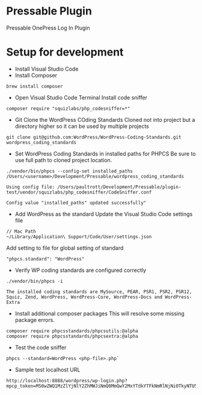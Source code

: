 # Pressable Plugin
Pressable OnePress Log In Plugin

# Setup for development
* Install Visual Studio Code
* Install Composer
```
brew install composer
```
* Open Visual Studio Code Terminal
Install code sniffer
```
composer require "squizlabs/php_codesniffer=*"
```

* Git Clone the WordPress COding Standards
Cloned not into project but a directory higher so it can be used by multiple projects
```
git clone git@github.com:WordPress/WordPress-Coding-Standards.git wordpress_coding_standards
```

* Set WordPress Coding Standards in installed paths for PHPCS
Be sure to use full path to cloned project location.
```
./vendor/bin/phpcs --config-set installed_paths /Users/<username>/Development/Pressable/wordpress_coding_standards
```
```
Using config file: /Users/paultrott/Development/Pressable/plugin-test/vendor/squizlabs/php_codesniffer/CodeSniffer.conf

Config value "installed_paths" updated successfully"
```

* Add WordPress as the standard
Update the Visual Studio Code settings file
```
// Mac Path
~/Library/Application\ Support/Code/User/settings.json
```

Add setting to file for global setting of standard
```
"phpcs.standard": "WordPress"
```

* Verify WP coding standards are configured correctly
```
./vendor/bin/phpcs -i

The installed coding standards are MySource, PEAR, PSR1, PSR2, PSR12, Squiz, Zend, WordPress, WordPress-Core, WordPress-Docs and WordPress-Extra
```

* Install additional composer packages
This will resolve some missing package errors.
```
composer require phpcsstandards/phpcsutils:@alpha
composer require phpcsstandards/phpcsextra:@alpha
```

* Test the code sniffer
```
phpcs --standard=WordPress <php-file>.php`
```

* Sample test localhost URL
```
http://localhost:8888/wordpress/wp-login.php?mpcp_token=MS0wZWQ1MzZlYjNlY2ZhMWJiNmQ0MmQwY2MxYTdkYTFkNmRlNjNiOTkyNTU5NzYzZDRhYjM4NWI5ZTE2ZmU5MWUw
```
